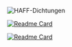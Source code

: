 
![HAFF-Dichtungen](https://github-readme-stats.vercel.app/api?username=HAFF-Dichtungen&show_icons=true&theme=algolia )

[![Readme Card](https://github-readme-stats.vercel.app/api/pin/?username=HAFF-Dichtungen&repo=HD_Verbinde_Laufwerk)](https://github.com/HAFF-Dichtungen/HD_Verbinde_Laufwerk)

[![Readme Card](https://github-readme-stats.vercel.app/api/pin/?username=HAFF-Dichtungen&repo=HAFF-Dichtungen)](https://github.com/HAFF-Dichtungen/HAFF-Dichtungen)




